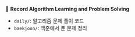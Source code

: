 📌 **Record Algorithm Learning and Problem Solving**



- `daily/`: 알고리즘 문제 풀이 코드
- `baekjoon/`: 백준에서 푼 문제 정리
